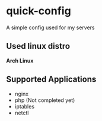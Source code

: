 # quick-config

A simple config used for my servers

## Used linux distro

**Arch Linux**

## Supported Applications

 - nginx
 - php (Not completed yet)
 - iptables
 - netctl
